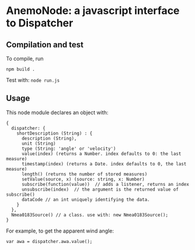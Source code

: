AnemoNode: a javascript interface to Dispatcher
===============================================

Compilation and test
--------------------

To compile, run

```
npm build .
```

Test with: ```node run.js```


Usage
-----

This node module declares an object with:
```
{
  dispatcher: {
    shortDescription (String) : {
      description (String),
      unit (String)
      type (String: 'angle' or 'velocity')
      value(index) (returns a Number. index defaults to 0: the last measure)
      timestamp(index) (returns a Date. index defaults to 0, the last measure)
      length() (returns the number of stored measures)
      setValue(source, x) (source: string, x: Number)
      subscribe(function(value))  // adds a listener, returns an index
      unsubscribe(index)  // the argument is the returned value of subscribe()
      dataCode // an int uniquely identifying the data.
    }
  },
  Nmea0183Source() // a class. use with: new Nmea0183Source();
}
```

For example, to get the apparent wind angle:
```
var awa = dispatcher.awa.value();
```

